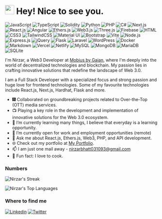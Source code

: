 <h1><img src="https://emojis.slackmojis.com/emojis/images/1531849430/4246/blob-sunglasses.gif?1531849430" width="30"/> Hey! Nice to see you.</h1>

![JavaScript](https://img.shields.io/badge/JavaScript-F7DF1E?style=flat-square&logo=javascript&logoColor=black)
![TypeScript](https://img.shields.io/badge/TypeScript-007ACC?style=flat-square&logo=typescript&logoColor=white)
![Solidity](https://img.shields.io/badge/Solidity-yellow?logo=solidity) 
![Python](https://img.shields.io/badge/Python-3776AB?style=flat-square&logo=python&logoColor=white)
![PHP](https://img.shields.io/badge/PHP-777BB4?style=flat-square&logo=php&logoColor=white)
![C#](https://img.shields.io/badge/C%23-512BD4?logo=csharp)
![Next.js](https://img.shields.io/badge/Next.js-black?logo=nextdotjs)
![React.js](https://img.shields.io/badge/React.js-0081CB?style=flat-square&logo=react&logoColor=61DAFB)
![Angular](https://img.shields.io/badge/Angular-0F0F11?logo=angular)
![Ethers.js](https://img.shields.io/badge/Ethers.js-3C3C3D?logo=ethereum)
![Web3.js](https://img.shields.io/badge/Web3.js-purple?logo=web3dotjs)
![Three.js](https://img.shields.io/badge/Three.js-000000?logo=threedotjs)
![Firebase](https://img.shields.io/badge/Firebase-orange?logo=firebase)
![HTML](https://img.shields.io/badge/HTML5-E34F26?style=flat-square&logo=html5&logoColor=white)
![CSS3](https://img.shields.io/badge/CSS3-1572B6?style=flat-square&logo=css3&logoColor=white)
![TailwindCSS](https://img.shields.io/badge/Tailwind_CSS-38B2AC?style=flat-square&logo=tailwind-css&logoColor=white)
![Material UI](https://img.shields.io/badge/Material%20UI-black?logo=mui)
![Bootstrap](https://img.shields.io/badge/Bootstrap-563D7C?style=flat-square&logo=bootstrap&logoColor=white)
![Vite](https://img.shields.io/badge/Vite-593D88?style=flat-square&logo=vite&logoColor=white)
![Node.js](https://img.shields.io/badge/Node.js-43853D?style=flat-square&logo=node.js&logoColor=white)
![Express.js](https://img.shields.io/badge/Express.js-000000?logo=express)
![jQuery](https://img.shields.io/badge/jQuery-0769AD?style=flat-square&logo=jquery&logoColor=white)
![Flask](https://img.shields.io/badge/Flask-000000?logo=flask)
![Laravel](https://img.shields.io/badge/Laravel-FF2D20?style=flat-square&logo=laravel&logoColor=white)
![WordPress](https://img.shields.io/badge/Wordpress-21759B?style=flat-square&logo=wordpress&logoColor=white)
![Docker](https://img.shields.io/badge/Docker-0CC1F3?style=flat-square&logo=docker&logoColor=white)
![Markdown](https://img.shields.io/badge/Markdown-000000?style=flat-square&logo=markdown&logoColor=white)
![Vercel](https://img.shields.io/badge/Vercel-black?logo=vercel)
![Netlify](https://img.shields.io/badge/Netlify-00C7B7?style=flat-square&logo=netlify&logoColor=white)
![MySQL](https://img.shields.io/badge/MySQL-005C84?style=flat-square&logo=mysql&logoColor=white)
![MongoDB](https://img.shields.io/badge/MongoDB-yellow?logo=mongodb)
![MariaDB](https://img.shields.io/badge/MariaDB-003545?style=flat-square&logo=mariadb&logoColor=white)
![SQLite](https://img.shields.io/badge/SQLite-07405E?style=flat-square&logo=sqlite&logoColor=white)

I'm Nirzar, a Web3 Developer at [Mobius by Gaian](https://aidtaas.com/), where I'm deeply into the world of decentralized technologies and blockchain. My passion lies in crafting innovative solutions that redefine the landscape of Web 3.0.

I am a Full Stack Developer with a specialized focus and strong passion and huge love for frontend technologies. Some of my favourite technologies include React.js, Next.js, Hardhat, Flask and more.

- :fireworks: Collaborated on groundbreaking projects related to Over-the-Top (OTT) media services.
- :tv: Playing a key role in the development and implementation of innovative solutions for the Web 3.0 ecosystem.
- 🌱 I’m currently learning many things, I believe that everyday is a learning opportunity.
- 👯 I’m currently open for work and employment opportunities (remote)
- 💬 Ask me about React.js, Ethers.js, Web3, PHP, and API development.
- :globe_with_meridians: Check out my portfolio at [My Portfolio](https://nirzarbhatt.netlify.app/).
- 📫 I am just one mail away - [nirzarbhatt031093@gmail.com](nirzarbhatt031093@gmail.com)
- :partying_face: Fun fact: I love to cook.

### Numbers

![Nirzar's Streak](https://github-readme-streak-stats.herokuapp.com/?user=nb-0310&theme=darcula&hide_border=true)

![Nirzar's Top Languages](https://github-readme-stats.vercel.app/api/top-langs/?username=nb-0310&theme=darcula&show_icons=true&hide_border=true&layout=compact)

### Where to find me

[![Linkedin](https://img.shields.io/badge/LinkedIn-0077B5?style=flat-square&logo=linkedin&logoColor=white)](https://www.linkedin.com/in/nirzar-bhatt-30a644214/)
[![Twitter](https://img.shields.io/badge/Twitter-1DA1F2?style=flat-square&logo=twitter&logoColor=white)](https://twitter.com/nirzar_bhatt)
